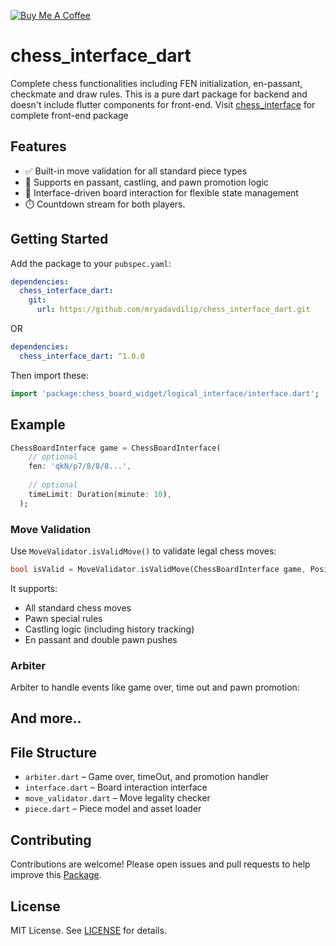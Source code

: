 [![Buy Me A Coffee](https://cdn.buymeacoffee.com/buttons/v2/default-yellow.png)](https://www.buymeacoffee.com/mryadavdilip)

# chess_interface_dart

Complete chess functionalities including FEN initialization, en-passant, checkmate and draw rules. This is a pure dart package for backend and doesn't include flutter components for front-end. Visit [chess_interface](https://www.pub.dev/packages/chess_interface) for complete front-end package

## Features

- ✅ Built-in move validation for all standard piece types
- 🔄 Supports en passant, castling, and pawn promotion logic
- 📐 Interface-driven board interaction for flexible state management
- ⏱️ Countdown stream for both players.

## Getting Started

Add the package to your `pubspec.yaml`:

```yaml
dependencies:
  chess_interface_dart:
    git:
      url: https://github.com/mryadavdilip/chess_interface_dart.git
```
OR

```yaml
dependencies:
  chess_interface_dart: ^1.0.0
```

Then import these:

```dart
import 'package:chess_board_widget/logical_interface/interface.dart';
```

## Example

```dart
ChessBoardInterface game = ChessBoardInterface(
    // optional
    fen: 'qkN/p7/8/8/8...',
    
    // optional
    timeLimit: Duration(minute: 10),
  );
```

### Move Validation

Use `MoveValidator.isValidMove()` to validate legal chess moves:

```dart
bool isValid = MoveValidator.isValidMove(ChessBoardInterface game, Position from, Position to);
```

It supports:
- All standard chess moves
- Pawn special rules
- Castling logic (including history tracking)
- En passant and double pawn pushes

### Arbiter

Arbiter to handle events like game over, time out and pawn promotion:

## And more..

## File Structure

- `arbiter.dart` – Game over, timeOut, and promotion handler
- `interface.dart` – Board interaction interface
- `move_validator.dart` – Move legality checker
- `piece.dart` – Piece model and asset loader

## Contributing
Contributions are welcome! Please open issues and pull requests to help improve this [Package](https://www.github.com/mryadavdilip/chess_interface_dart.git).

## License

MIT License. See [LICENSE](LICENSE) for details.
